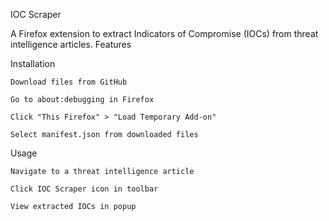IOC Scraper

A Firefox extension to extract Indicators of Compromise (IOCs) from threat intelligence articles.
Features

Installation

    Download files from GitHub

    Go to about:debugging in Firefox

    Click "This Firefox" > "Load Temporary Add-on"

    Select manifest.json from downloaded files

Usage

    Navigate to a threat intelligence article

    Click IOC Scraper icon in toolbar

    View extracted IOCs in popup
